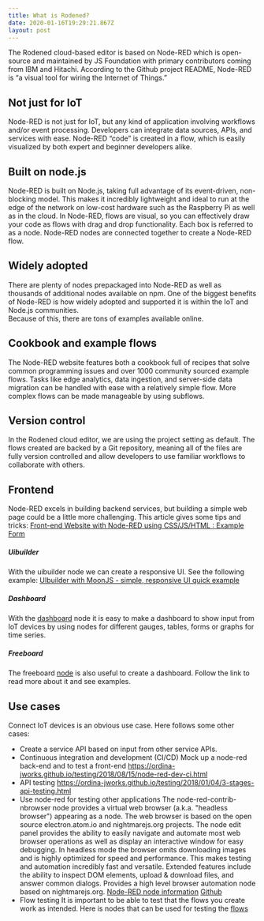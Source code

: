 ```yaml
---
title: What is Rodened?
date: 2020-01-16T19:29:21.867Z
layout: post
---
```

The Rodened cloud-based editor is based on Node-RED which is open-source and maintained by JS Foundation with primary contributors coming from IBM and Hitachi.  According to the Github project README, Node-RED is “a visual tool for wiring the Internet of Things.”

## Not just for IoT

Node-RED is not just for IoT, but any kind of application involving workflows and/or event processing.  Developers can integrate data sources, APIs, and services with ease. Node-RED “code” is created in a flow, which is easily visualized by both expert and beginner developers alike. 

## Built on node.js

Node-RED is built on Node.js, taking full advantage of its event-driven, non-blocking model. This makes it incredibly lightweight and ideal to run at the edge of the network on low-cost hardware such as the Raspberry Pi as well as in the cloud. In Node-RED, flows are visual, so you can effectively draw your code as flows with drag and drop functionality.  Each box is referred to as a node. Node-RED nodes are connected together to create a Node-RED flow.

## Widely adopted

There are plenty of nodes prepackaged into Node-RED as well as thousands of additional nodes available on npm. One of the biggest benefits of Node-RED is how widely adopted and supported it is within the IoT and Node.js communities.\
Because of this, there are tons of examples available online. 

## Cookbook and example flows

The Node-RED website features both a cookbook full of recipes that solve common programming issues and over 1000 community sourced example flows.  Tasks like edge analytics, data ingestion, and server-side data migration can be handled with ease with a relatively simple flow.  More complex flows can be made manageable by using subflows.

## Version control

In the Rodened cloud editor, we are using the project setting as default.  The flows created are backed by a Git repository, meaning all of the files are fully version controlled and allow developers to use familiar workflows to collaborate with others.

## Frontend

Node-RED excels in building backend services, but building a simple web page could be a little more challenging. This article gives some tips and tricks: [Front-end Website with Node-RED using CSS/JS/HTML : Example Form](https://flows.nodered.org/flow/1bffe6808d37bd96cce283939983e758)

##### Uibuilder
With the uibuilder node we can create a responsive UI. See the following example:
[UIbuilder with MoonJS - simple, responsive UI quick example](https://flows.nodered.org/flow/e909c3fa700b68abe94cd822e46c084f)

##### Dashboard
With the [dashboard](https://flows.nodered.org/node/node-red-dashboard) node it is easy to make a dashboard to show input from IoT devices by using nodes for different gauges, tables, forms or graphs for time series. 

##### Freeboard
The freeboard [node](https://flows.nodered.org/node/node-red-contrib-freeboard) is also useful to create a dashboard. Follow the link to read more about it and see examples.
## Use cases
Connect IoT devices is an obvious use case. Here follows some other cases:
- Create a service API based on input from other service APIs.
- Continuous integration and development (CI/CD)
Mock up a node-red back-end and to test a front-end
https://ordina-jworks.github.io/testing/2018/08/15/node-red-dev-ci.html
- API testing
https://ordina-jworks.github.io/testing/2018/01/04/3-stages-api-testing.html
- Use node-red for testing other applications
The node-red-contrib-nbrowser node provides a virtual web browser (a.k.a. "headless browser") appearing as a node. The web browser is based on the open source electron.atom.io and nightmarejs.org projects. The node edit panel provides the ability to easily navigate and automate most web browser operations as well as display an interactive window for easy debugging. In headless mode the browser omits downloading images and is highly optimized for speed and performance. This makes testing and automation incredibly fast and versatile. Extended features include the ability to inspect DOM elements, upload & download files, and answer common dialogs.
Provides a high level browser automation node based on nightmarejs.org.
[Node-RED node information](https://flows.nodered.org/node/node-red-contrib-nbrowser)
[Github](https://github.com/steveorevo/node-red-contrib-nbrowser)
- Flow testing
It is important to be able to test that the flows you create work as intended.  Here is nodes that can be used for testing the [flows](https://github.com/node-red/node-red/wiki/Flow-testing)
